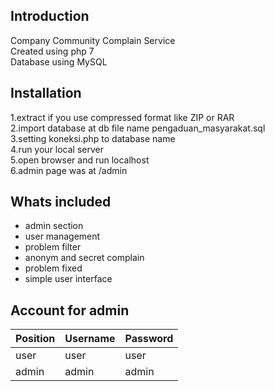 ## Introduction ##  
Company Community Complain Service  
Created using php 7  
Database using MySQL  

## Installation ##  
 1.extract if you use compressed format like ZIP or RAR  
 2.import database at db file name pengaduan_masyarakat.sql  
 3.setting koneksi.php to database name  
 4.run your local server  
 5.open browser and run localhost  
 6.admin page was at /admin 

## Whats included ##  

- admin section  
- user management  
- problem filter  
- anonym and secret complain  
- problem fixed  
- simple user interface  

## Account for admin ##  

| Position   | Username    | Password     |
|------------|-------------|--------------|
| user       | user        | user         |
| admin      | admin       | admin        |

